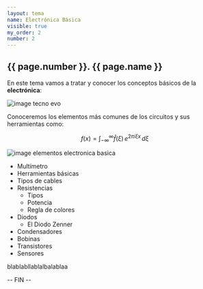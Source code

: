 ```yaml
---
layout: tema
name: Electrónica Básica
visible: true
my_order: 2
number: 2
---
```


## {{ page.number }}. {{ page.name }}

En este tema vamos a tratar y conocer los conceptos básicos de la **electrónica**:

![image tecno evo](https://image.freepik.com/foto-gratis/comprobacion-corriente-placa-circuito-portatil_1098-13759.jpg)

Conoceremos los elementos más comunes de los circuitos y sus herramientas como:

$$f(x) = \int_{-\infty}^\infty \hat f(\xi)\,e^{2 \pi i \xi x} \,d\xi$$

![image elementos electronica basica](https://image.freepik.com/vector-gratis/conjunto-isometrico-componentes-electronicos-semiconductores_1284-23805.jpg)

 - Multímetro
 - Herramientas básicas
 - Tipos de cables
 - Resistencias
      - Tipos
      - Potencia
      - Regla de colores
  - Diodos 
      - El Diodo Zenner
  - Condensadores
  - Bobinas 
  - Transistores
  - Sensores

blablabllablalbalablaa


-- FIN --